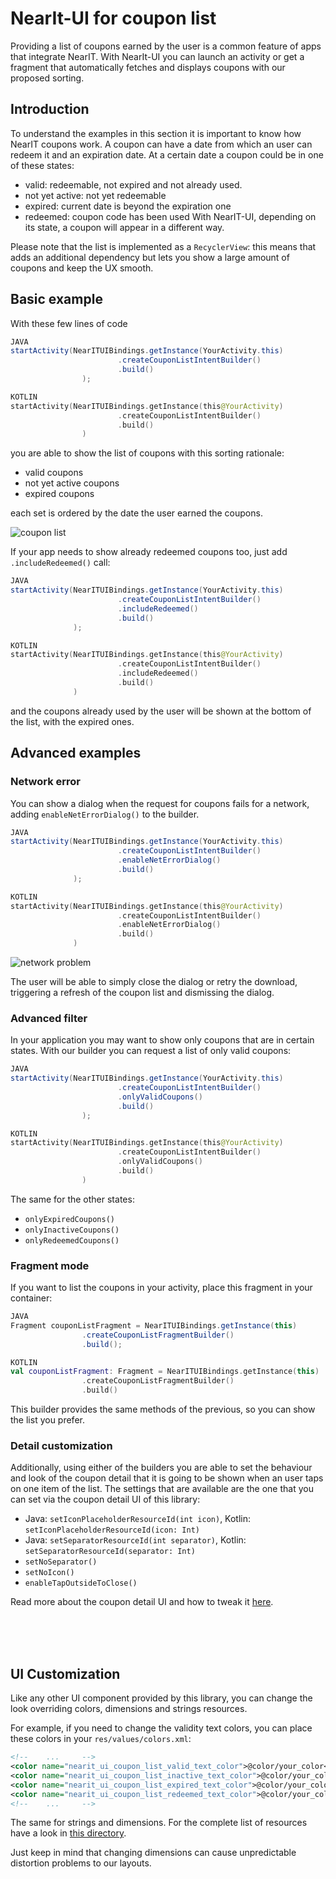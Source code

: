 # NearIt-UI for coupon list

Providing a list of coupons earned by the user is a common feature of apps that integrate NearIT.
With NearIt-UI you can launch an activity or get a fragment that automatically fetches and displays coupons with our proposed sorting.

## Introduction

To understand the examples in this section it is important to know how NearIT coupons work.
A coupon can have a date from which an user can redeem it and an expiration date. At a certain date a coupon could be in one of these states:
- valid: redeemable, not expired and not already used.
- not yet active: not yet redeemable
- expired: current date is beyond the expiration one
- redeemed: coupon code has been used
With NearIT-UI, depending on its state, a coupon will appear in a different way.

Please note that the list is implemented as a `RecyclerView`: this means that adds an additional dependency but lets you show a large amount of coupons and keep the UX smooth. 

## Basic example 
With these few lines of code

```java
JAVA
startActivity(NearITUIBindings.getInstance(YourActivity.this)
                        .createCouponListIntentBuilder()
                        .build()
                );
```

```kotlin
KOTLIN
startActivity(NearITUIBindings.getInstance(this@YourActivity)
                        .createCouponListIntentBuilder()
                        .build()
                )
```

you are able to show the list of coupons with this sorting rationale:
- valid coupons
- not yet active coupons
- expired coupons

each set is ordered by the date the user earned the coupons.

![coupon list](coupon_list.png)

If your app needs to show already redeemed coupons too, just add `.includeRedeemed()` call:

```java
JAVA
startActivity(NearITUIBindings.getInstance(YourActivity.this)
                        .createCouponListIntentBuilder()
                        .includeRedeemed()
                        .build()
              );
```

```kotlin
KOTLIN
startActivity(NearITUIBindings.getInstance(this@YourActivity)
                        .createCouponListIntentBuilder()
                        .includeRedeemed()
                        .build()
              )
```

and the coupons already used by the user will be shown at the bottom of the list, with the expired ones.

## Advanced examples
### Network error

You can show a dialog when the request for coupons fails for a network, adding `enableNetErrorDialog()` to the builder.

```java
JAVA
startActivity(NearITUIBindings.getInstance(YourActivity.this)
                        .createCouponListIntentBuilder()
                        .enableNetErrorDialog()
                        .build()
              );
```

```kotlin
KOTLIN
startActivity(NearITUIBindings.getInstance(this@YourActivity)
                        .createCouponListIntentBuilder()
                        .enableNetErrorDialog()
                        .build()
              )
```

![network problem](net_problem.gif)

The user will be able to simply close the dialog or retry the download, triggering a refresh of the coupon list and dismissing the dialog.

### Advanced filter

In your application you may want to show only coupons that are in certain states. With our builder you can request a list of only valid coupons:

```java
JAVA
startActivity(NearITUIBindings.getInstance(YourActivity.this)
                        .createCouponListIntentBuilder()
                        .onlyValidCoupons()
                        .build()
                );
```

```kotlin
KOTLIN
startActivity(NearITUIBindings.getInstance(this@YourActivity)
                        .createCouponListIntentBuilder()
                        .onlyValidCoupons()
                        .build()
                )
```

The same for the other states:
- `onlyExpiredCoupons()`
- `onlyInactiveCoupons()`
- `onlyRedeemedCoupons()`

### Fragment mode

If you want to list the coupons in your activity, place this fragment in your container:

```java
JAVA
Fragment couponListFragment = NearITUIBindings.getInstance(this)
                .createCouponListFragmentBuilder()
                .build();
```

```kotlin
KOTLIN
val couponListFragment: Fragment = NearITUIBindings.getInstance(this)
                .createCouponListFragmentBuilder()
                .build()
```

This builder provides the same methods of the previous, so you can show the list you prefer.

### Detail customization

Additionally, using either of the builders you are able to set the behaviour and look of the coupon detail that it is going to be shown when an user taps on one item of the list.
The settings that are available are the one that you can set via the coupon detail UI of this library:

- Java: `setIconPlaceholderResourceId(int icon)`, Kotlin: `setIconPlaceholderResourceId(icon: Int)`
- Java: `setSeparatorResourceId(int separator)`, Kotlin: `setSeparatorResourceId(separator: Int)`
- `setNoSeparator()`
- `setNoIcon()`
- `enableTapOutsideToClose()`

Read more about the coupon detail UI and how to tweak it [here](COUPON.md).

<br>
<br>
<br>

## UI Customization
Like any other UI component provided by this library, you can change the look overriding colors, dimensions and strings resources.

For example, if you need to change the validity text colors, you can place these colors in your `res/values/colors.xml`:
```xml
<!--    ...     -->
<color name="nearit_ui_coupon_list_valid_text_color">@color/your_color</color>
<color name="nearit_ui_coupon_list_inactive_text_color">@color/your_color</color>
<color name="nearit_ui_coupon_list_expired_text_color">@color/your_color</color>
<color name="nearit_ui_coupon_list_redeemed_text_color">@color/your_color</color>
<!--    ...     -->
```

The same for strings and dimensions. For the complete list of resources have a look in [this directory](../nearit-ui/src/main/res/values).

Just keep in mind that changing dimensions can cause unpredictable distortion problems to our layouts.